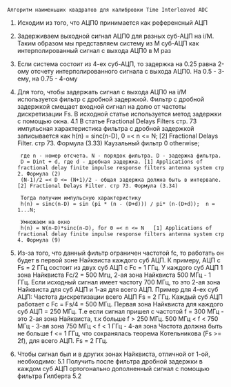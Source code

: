 
    Алгоритм наименьших квадратов для калибровки Time Interleaved ADC
1. Исходим из того, что АЦП0 принимается как референсный АЦП
2. Задерживаем выходной сигнал АЦП0 для разных суб-АЦП на i/M. Таким образом мы представляем систему из M суб-АЦП как интерполированный сигнал с выхода АЦП0 в M раз
3. Если система состоит из 4-ех суб-АЦП, то задержка на 0.25 равна 2-ому отсчету интерполированного сигнала с выхода АЦП0. На 0.5 - 3-ему, на 0.75 - 4-ому
4. Для того, чтобы задержать сигнал с выхода АЦП0 на i/M используется фильтр с дробной задержкой. Фильтр с дробной задержкой смещает входной сигнал на долю от частоты дискретизации Fs. В исходной статье используется метод задержки с помощью окна.
    4.1 В статье Fractional Delays Filters стр. 73 импульсная характеристика фильтра с дробной задержкой записывается как
        h(n) = sinc(n-D), 0 =< n <= N;  [2] Fractional Delays Filter. стр 73. Формула (3.33) Каузальный фильтр
               0 otherwise;

        где n - номер отсчета. N - порядок фильтра. D - задержка фильтра. 
        D = Dint + d, где d - дробная задержка. [1] Applications of fractional delay finite impulse response filters antenna system стр 2. Формула (2) 
        (N-1)/2 =< D <= (N+1)/2 - общая задержка должна быть в интервале. [2] Fractional Delays Filter. стр 73. Формула (3.34) 

        Тогда получим импульсную характеристику
        h(n) = sinc(n-D) = sin (pi * (n - (D+d))) / pi* (n-(D+d));  n = 1...N;

        Умножаем на окно 
        h(n) = W(n-D)*sinc(n-D), for 0 =< n <= N   [1] Applications of fractional delay finite impulse response filters antenna system стр 4. Формула (9) 



5. Из-за того, что данный фильтр ограничен частотой fc, то работать он будет в первой зоне Найквиста каждого суб АЦП. К примеру, АЦП с Fs = 2 ГГц состоит из двух суб АЦП с Fc = 1 ГГц. У каждого суб АЦП 1 зона Найквиста Fc/2 = 500 Мгц, 2-ая зона Найквиста 500 МГц - 1 ГГц. Если исходный сигнал имеет частоту 700 МГц, то это 2-ая зона Найквиста для суб АЦП и 1-ая для всего АЦП.
Пример для 4-ех суб АЦП: Частота дискретизации всего АЦП Fs = 2 ГГц. Каждый суб АЦП работает с Fc = Fs/4 = 500 МГц. Первая зона Найквиста для каждого суб АЦП = 250 МГц. Т.е если сигнал пришел с частотой f = 300 МГц - это 2-ая зона Найквиста, т.к больше f > 250 МГц. 
    500 МГц < f < 750 МГц - 3-ая зона 
    750 МГц < f < 1 ГГц - 4-ая зона
Частота должна быть не больше f <= 1 ГГц, что сохранялась теорема Котельникова (Fs >= 2f), для всего АЦП. Fs = 2 ГГц.
6. Чтобы сигнал был и в других зонах Найквиста, отличной от 1-ой, необходимо:
    5.1 Получить после фильтра дробной задержки в каждом суб АЦП ортогонально дополненный сигнал с помощью фильтра Гилберта
    5.2 